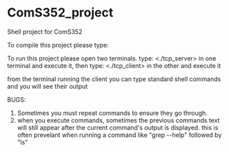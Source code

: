 # ComS352_project
Shell project for ComS352

To compile this project please type: <make>

To run this project please open two terminals.
type: <./tcp_server> in one terminal and execute it, then
type: <./tcp_client> in the other and execute it

from the terminal running the client you can type standard shell commands and you will see their output

BUGS:
1) Sometimes you must repeat commands to ensure they go through.
2) when you execute commands, sometimes the previous commands text will still appear after the current command's output is displayed.
	this is often prevelant when running a command like "grep --help" followed by "ls"
